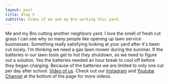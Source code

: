 ```yaml
---
layout: post
title: Blog 5
subtitle: Video of me and my Bro working this yard.
---
```


Me and my Bro cutting another neighbors yard. I love the smell of fresh cut grass I can see why so many people like opening up lawn service businesses. Something really satisfying looking at your yard after it's been cut nicely. I'm thinking we need a gas lawn mower during the summer. If the batteries in our lawn tools get to hot they shutdown, so we need to figure out a solution. Yes the batteries needed an hour break to cool off before they began charging. Because of the batteries we are limited to only one cut per day after school. [Video of us](https://www.youtube.com/watch?v=R8HMjiXfdrE).
Check out our [Instagram](https://www.instagram.com/waikikibros209/) and [Youtube Channel](https://www.youtube.com/@waikikibros209) at the bottom of the page for more videos.
